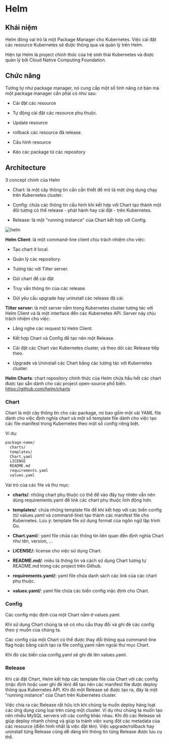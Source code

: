 # Helm

## Khái niệm

Helm đóng vai trò là một Package Manager cho Kubernetes. Việc cài đặt các resource Kubernetes sẽ được thông qua và quản lý trên Helm.

Hiện tại Helm là project chính thức của hệ sinh thái Kubernetes và được quản lý bởi Cloud Native Computing Foundation.

## Chức năng

Tương tự như package manager, nó cung cấp một số tính năng cơ bản mà một package manager cần phải có như sau:

* Cài đặt các resource

* Tự động cài đặt các resource phụ thuộc.

* Update resource

* rollback các resource đã release.

* Cấu hình resource

* Kéo các package từ các repository

## Architecture

3 concept chính của Helm

* Chart: là một cây thông tin cần cần thiết để mô tả một ứng dụng chạy trên Kubernetes cluster.

* Config: chứa các thông tin cấu hình khi kết hợp với Chart tạo thành một đối tượng có thể release - phát hành hay cài đặt - trên Kubernetes.

* Release: là một "running instance" của Chart kết hợp với Config.

![helm](https://programmer.help/images/blog/f2f2864814b4968dbd0a1d444edf9b1c.jpg)

**Helm Client**: là một command-line client chịu trách nhiệm cho việc:

* Tạo chart ở local.

* Quản lý các repository.

* Tương tác với Tilter server.

* Gửi chart để cài đặt

* Truy vấn thông tin của các release.

* Gửi yêu cầu upgrade hay uninstall các release đã cài.

**Tilter server:** là một server nằm trong Kubernetes cluster tương tác với Helm Client và là một interface đến các Kubernetes API. Server này chịu trách nhiệm cho việc:

* Lắng nghe các request từ Helm Client.

* Kết hợp Chart và Config để tạo nên một Release.

* Cài đặt các Chart vào Kubernetes cluster, và theo dõi các Release tiếp theo.

* Upgrade và Uninstall các Chart bằng các tương tác với Kubernetes cluster.

**Helm Charts**: chart repository chính thức của Helm chứa hầu hết các chart được tạo sẵn dành cho các project open-source phổ biến.
<https://github.com/helm/charts>

### Chart

Chart là một cây thông tin cho các package, nó bao gồm một vài YAML file dành cho việc định nghĩa chart và một số template file dành cho việc tạo các file manifest trong
Kubernetes theo một số config riêng biệt.

Ví dụ:

```md
package-name/
  charts/
  templates/
  Chart.yaml
  LICENSE
  README.md
  requirements.yaml
  values.yaml
```

Vai trò của các file và thư mục:

* **charts/**: những chart phụ thuộc có thể để vào đây tuy nhiên vẫn nên dùng requirements.yaml để link các chart phụ thuộc linh động hơn.

* **templates/**: chứa những template file để khi kết hợp với các biến config (từ values.yaml và command-line) tạo thành các manifest file cho Kubernetes. Lưu ý: template file sử dụng format của ngôn ngữ lập trình Go.

* **Chart.yaml**/: yaml file chứa các thông tin liên quan đến định nghĩa Chart như tên, version, ...

* **LICENSE/:** license cho việc sử dụng Chart.

* **README.md/**: miêu tả thông tin và cách sử dụng Chart tương tự README.md trong các project trên Github.

* **requirements.yaml/:** yaml file chứa danh sách các link của các chart phụ thuộc.

* **values.yaml/**: yaml file chứa các biến config mặc định cho Chart.

### Config

Các config mặc định của một Chart nằm ở values.yaml.

Khi sử dụng Chart chúng ta sẽ có nhu cầu thay đổi và ghi đè các config theo ý muốn của chúng ta.

Các config của một Chart có thể được thay đổi thông qua command-line flag hoặc bằng cách tạo ra file config.yaml nằm ngoài thư mục Chart.

Khi đó các biến của config.yaml sẽ ghi đè lên values.yaml.

### Release

Khi cài đặt Chart, Helm kết hợp các template file của Chart với các config (mặc định hoặc user ghi đè lên) để tạo nên các manifest file được deploy thông qua Kubernetes API. Khi đó một Release sẽ được tạo ra, đây là một "running instance" của Chart trên Kubernetes cluster.

Việc chia ra các Release rất hữu ích khi chúng ta muốn deploy hàng loạt các ứng dụng cùng loại trên cùng một cluster. Ví dụ như chúng ta muốn tạo nên nhiều MySQL servers với các config khác nhau. Khi đó các Release sẽ giúp deploy nhanh chóng và giúp ta tránh việc xung đột các metadata của các resource (điển hình nhất là việc đặt tên). Việc upgrade/rollback hay uninstall từng Release cũng dễ dàng khi thông tin từng Release được lưu cụ thể.
